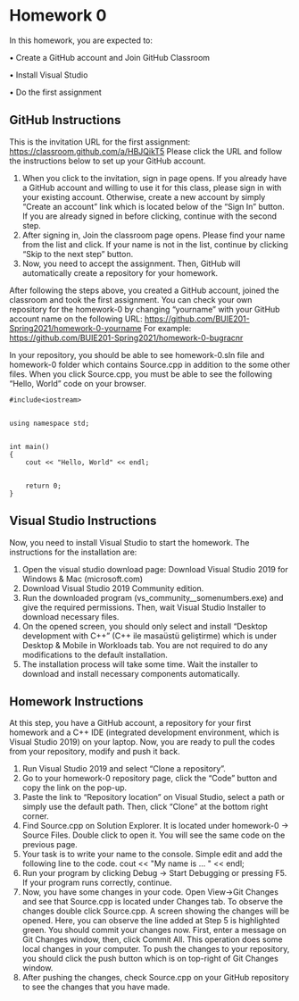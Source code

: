 # Homework 0

In this homework, you are expected to:

•	Create a GitHub account and Join GitHub Classroom

•	Install Visual Studio

•	Do the first assignment

## GitHub Instructions
This is the invitation URL for the first assignment: https://classroom.github.com/a/HBJQikT5 Please click the URL and follow the instructions below to set up your GitHub account.
1.	When you click to the invitation, sign in page opens. If you already have a GitHub account and willing to use it for this class, please sign in with your existing account. Otherwise, create a new account by simply “Create an account” link which is located below of the “Sign In” button. If you are already signed in before clicking, continue with the second step.
2.	After signing in, Join the classroom page opens. Please find your name from the list and click. If your name is not in the list, continue by clicking “Skip to the next step” button. 
3.	Now, you need to accept the assignment. Then, GitHub will automatically create a repository for your homework.

After following the steps above, you created a GitHub account, joined the classroom and took the first assignment. You can check your own repository for the homework-0 by changing “yourname” with your GitHub account name on the following URL:
https://github.com/BUIE201-Spring2021/homework-0-yourname
For example: https://github.com/BUIE201-Spring2021/homework-0-bugracnr

In your repository, you should be able to see homework-0.sln file and homework-0 folder which contains Source.cpp in addition to the some other files. When you click Source.cpp, you must be able to see the following “Hello, World” code on your browser.



	#include<iostream>
	

	using namespace std;
	

	int main()
	{
		cout << "Hello, World" << endl;
	

		return 0;
	}


## Visual Studio Instructions
Now, you need to install Visual Studio to start the homework. The instructions for the installation are: 
1.	Open the visual studio download page: Download Visual Studio 2019 for Windows & Mac (microsoft.com) 
2.	Download Visual Studio 2019 Community edition.
3.	Run the downloaded program (vs_community__somenumbers.exe) and give the required permissions. Then, wait Visual Studio Installer to download necessary files.
4.	On the opened screen, you should only select and install “Desktop development with C++” (C++ ile masaüstü geliştirme) which is under Desktop & Mobile in Workloads tab. You are not required to do any modifications to the default installation. 
5.	The installation process will take some time. Wait the installer to download and install necessary components automatically. 

## Homework Instructions
At this step, you have a GitHub account, a repository for your first homework and a C++ IDE (integrated development environment, which is Visual Studio 2019) on your laptop. Now, you are ready to pull the codes from your repository, modify and push it back. 
1.	Run Visual Studio 2019 and select “Clone a repository”.
2.	Go to your homework-0 repository page, click the “Code” button and copy the link on the pop-up. 
3.	Paste the link to “Repository location” on Visual Studio, select a path or simply use the default path. Then, click “Clone” at the bottom right corner. 
4.	Find Source.cpp on Solution Explorer. It is located under homework-0 -> Source Files. Double click to open it. You will see the same code on the previous page.
5.	Your task is to write your name to the console. Simple edit and add the following line to the code.
cout << "My name is … " << endl;
6.	Run your program by clicking Debug -> Start Debugging or pressing F5. If your program runs correctly, continue.  
7.	Now, you have some changes in your code. Open View->Git Changes and see that Source.cpp is located under Changes tab. To observe the changes double click Source.cpp. A screen showing the changes will be opened. Here, you can observe the line added at Step 5 is highlighted green. You should commit your changes now. First, enter a message on Git Changes window, then, click Commit All. This operation does some local changes in your computer. To push the changes to your repository, you should click the push button which is on top-right of Git Changes window. 
8.	After pushing the changes, check Source.cpp on your GitHub repository to see the changes that you have made. 


 



